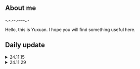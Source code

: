 ## About me

  -.-.--.----..-
  
  Hello, this is Yuxuan. I hope you will find something useful here.

## Daily update

  <details>
  <summary> 24.11.15 </summary>
  
  I create this profile, basically for trying to have a free access of copilot. damn why can't I change my billing infos!
  </details>

  <details>    
  <summary> 24.11.29 </summary>
  
  PhD Candidate now! But things are still hard......
  </details>
